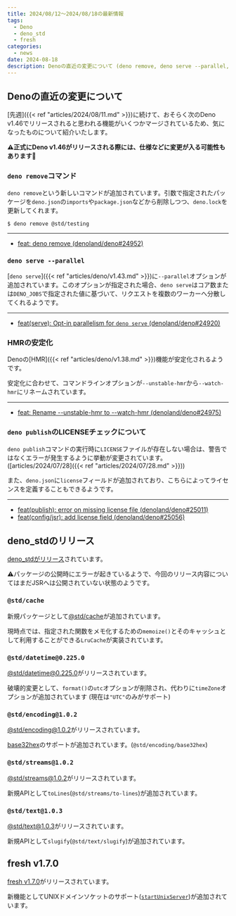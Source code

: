 ```yaml
---
title: 2024/08/12〜2024/08/18の最新情報
tags:
  - Deno
  - deno_std
  - fresh
categories:
  - news
date: 2024-08-18
description: Denoの直近の変更について (deno remove, deno serve --parallel, HMRの安定化, など), deno_stdに@std/cacheパッケージが追加, fresh v1.7.0 (UNIXドメインソケットのサポート)
---
```


## Denoの直近の変更について

[先週]({{< ref "articles/2024/08/11.md" >}})に続けて、おそらく次のDeno v1.46でリリースされると思われる機能がいくつかマージされているため、気になったものについて紹介いたします。

**⚠️正式にDeno v1.46がリリースされる際には、仕様などに変更が入る可能性もあります🙏**

### `deno remove`コマンド

`deno remove`という新しいコマンドが追加されています。引数で指定されたパッケージを`deno.json`の`imports`や`package.json`などから削除しつつ、`deno.lock`を更新してくれます。

```shell
$ deno remove @std/testing
```

---

- [feat: deno remove (denoland/deno#24952)](https://github.com/denoland/deno/pull/24952)

### `deno serve --parallel`

[`deno serve`]({{< ref "articles/deno/v1.43.md" >}})に`--parallel`オプションが追加されています。このオプションが指定された場合、`deno serve`はコア数または`DENO_JOBS`で指定された値に基づいて、リクエストを複数のワーカーへ分散してくれるようです。

---

- [feat(serve): Opt-in parallelism for `deno serve` (denoland/deno#24920)](https://github.com/denoland/deno/pull/24920)

### HMRの安定化

Denoの[HMR]({{< ref "articles/deno/v1.38.md" >}})機能が安定化されるようです。

安定化に合わせて、コマンドラインオプションが`--unstable-hmr`から`--watch-hmr`にリネームされています。

---

- [feat: Rename --unstable-hmr to --watch-hmr (denoland/deno#24975)](https://github.com/denoland/deno/pull/24975)

### `deno publish`のLICENSEチェックについて

`deno publish`コマンドの実行時に`LICENSE`ファイルが存在しない場合は、警告ではなくエラーが発生するように挙動が変更されています。([articles/2024/07/28]({{< ref "articles/2024/07/28.md" >}}))

また、`deno.json`に`license`フィールドが追加されており、こちらによってライセンスを定義することもできるようです。

---

- [feat(publish): error on missing license file (denoland/deno#25011)](https://github.com/denoland/deno/pull/25011)
- [feat(config/jsr): add license field (denoland/deno#25056)](https://github.com/denoland/deno/pull/25056)

## deno_stdのリリース

[deno_stdがリリース](https://github.com/denoland/std/releases/tag/release-2024.08.16)されています。

⚠️パッケージの公開時にエラーが起きているようで、今回のリリース内容についてはまだJSRへは公開されていない状態のようです。

### `@std/cache`

新規パッケージとして[@std/cache](https://github.com/denoland/std/tree/release-2024.08.16/cache)が追加されています。

現時点では、指定された関数をメモ化するための`memoize()`とそのキャッシュとして利用することができる`LruCache`が実装されています。

### `@std/datetime@0.225.0`

[@std/datetime@0.225.0](https://github.com/denoland/std/tree/release-2024.08.16/datetime)がリリースされています。

破壊的変更として、`format()`の`utc`オプションが削除され、代わりに`timeZone`オプションが追加されています (現在は`"UTC"`のみがサポート)

### `@std/encoding@1.0.2`

[@std/encoding@1.0.2](https://github.com/denoland/std/tree/release-2024.08.16/encoding)がリリースされています。

[base32hex](https://www.rfc-editor.org/rfc/rfc4648.html#section-7)のサポートが追加されています。(`@std/encoding/base32hex`)

### `@std/streams@1.0.2`

[@std/streams@1.0.2](https://github.com/denoland/std/tree/release-2024.08.16/streams)がリリースされています。

新規APIとして`toLines`(`@std/streams/to-lines`)が追加されています。

### `@std/text@1.0.3`

[@std/text@1.0.3](https://github.com/denoland/std/tree/release-2024.08.16/text)がリリースされています。

新規APIとして`slugify`(`@std/text/slugify`)が追加されています。

## fresh v1.7.0

[fresh v1.7.0](https://github.com/denoland/fresh/releases/tag/1.7.0)がリリースされています。

新機能としてUNIXドメインソケットのサポート([`startUnixServer`](https://deno.land/x/fresh@1.7.1/src/server/boot.ts?s=startUnixServer))が追加されています。
